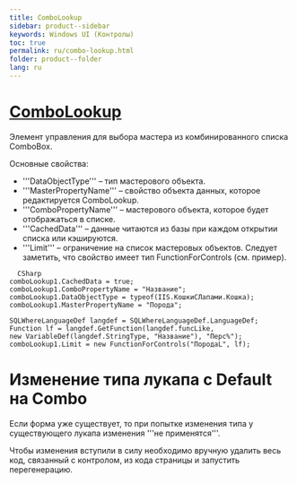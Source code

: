 ```yaml
---
title: ComboLookup
sidebar: product--sidebar
keywords: Windows UI (Контролы)
toc: true
permalink: ru/combo-lookup.html
folder: product--folder
lang: ru
---
```


# [ComboLookup](http://storm:20013/class_i_c_s_soft_1_1_s_t_o_r_m_n_e_t_1_1_windows_1_1_forms_1_1_combo_lookup.html)
Элемент управления для выбора мастера из комбинированного списка ComboBox.

Основные свойства:
* '''DataObjectType''' – тип мастерового объекта.
* '''MasterPropertyName''' – свойство объекта данных, которое редактируется ComboLookup.
* '''ComboPropertyName''' – мастерового объекта, которое будет отображаться в списке.
* '''CachedData''' – данные читаются из базы при каждом открытии списка или кэшируются.
* '''Limit''' – ограничение на список мастеровых объектов. Следует заметить, что свойство имеет тип FunctionForControls (см. пример).

```
  CSharp
comboLookup1.CachedData = true;
comboLookup1.ComboPropertyName = "Название";
comboLookup1.DataObjectType = typeof(IIS.КошкиСЛапами.Кошка);
comboLookup1.MasterPropertyName = "Порода";

SQLWhereLanguageDef langdef = SQLWhereLanguageDef.LanguageDef;  
Function lf = langdef.GetFunction(langdef.funcLike,   
new VariableDef(langdef.StringType, "Название"), "Перс%");
comboLookup1.Limit = new FunctionForControls("ПородаL", lf);
```

# Изменение типа лукапа с Default на Combo
Если форма уже существует, то при попытке изменения типа у существующего лукапа изменения '''не применятся'''. 

Чтобы изменения вступили в силу необходимо вручную удалить весь код, связанный с контролом, из кода страницы и запустить перегенерацию.
